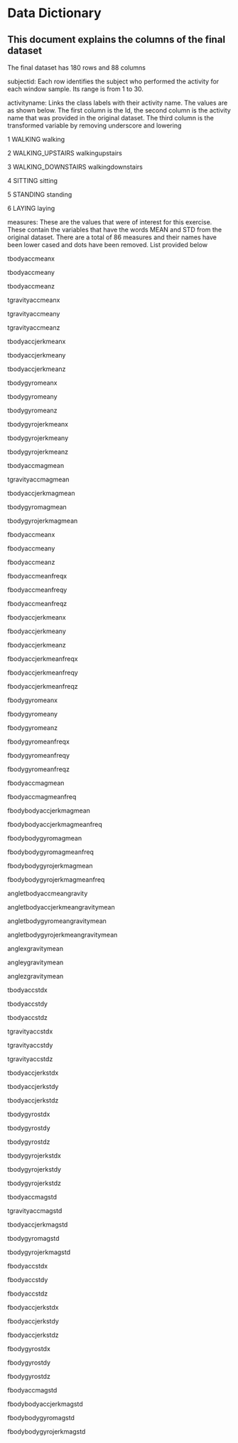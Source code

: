 #                                             Data Dictionary

##    This document explains the columns of the final dataset

The final dataset has 180 rows and 88 columns

subjectid: Each row identifies the subject who performed the activity for each window sample. Its range is from 1 to 30. 

activityname: Links the class labels with their activity name. The values are as shown below. The first column is the Id, the second column is the activity name that was provided in the original dataset. The third column is the transformed variable by removing underscore and lowering

1 WALKING walking

2 WALKING_UPSTAIRS  walkingupstairs

3 WALKING_DOWNSTAIRS  walkingdownstairs

4 SITTING sitting

5 STANDING  standing

6 LAYING  laying

measures: These are the values that were of interest for this exercise. These contain the variables that have the words MEAN and STD from the original dataset. There are a total of 86 measures and their names have been lower cased and dots have been removed. List provided below

tbodyaccmeanx

tbodyaccmeany

tbodyaccmeanz

tgravityaccmeanx

tgravityaccmeany

tgravityaccmeanz

tbodyaccjerkmeanx

tbodyaccjerkmeany

tbodyaccjerkmeanz

tbodygyromeanx

tbodygyromeany

tbodygyromeanz

tbodygyrojerkmeanx

tbodygyrojerkmeany

tbodygyrojerkmeanz

tbodyaccmagmean

tgravityaccmagmean

tbodyaccjerkmagmean

tbodygyromagmean

tbodygyrojerkmagmean

fbodyaccmeanx

fbodyaccmeany

fbodyaccmeanz

fbodyaccmeanfreqx

fbodyaccmeanfreqy

fbodyaccmeanfreqz

fbodyaccjerkmeanx

fbodyaccjerkmeany

fbodyaccjerkmeanz

fbodyaccjerkmeanfreqx

fbodyaccjerkmeanfreqy

fbodyaccjerkmeanfreqz

fbodygyromeanx

fbodygyromeany

fbodygyromeanz

fbodygyromeanfreqx

fbodygyromeanfreqy

fbodygyromeanfreqz

fbodyaccmagmean

fbodyaccmagmeanfreq

fbodybodyaccjerkmagmean

fbodybodyaccjerkmagmeanfreq

fbodybodygyromagmean

fbodybodygyromagmeanfreq

fbodybodygyrojerkmagmean

fbodybodygyrojerkmagmeanfreq

angletbodyaccmeangravity

angletbodyaccjerkmeangravitymean

angletbodygyromeangravitymean

angletbodygyrojerkmeangravitymean

anglexgravitymean

angleygravitymean

anglezgravitymean

tbodyaccstdx

tbodyaccstdy

tbodyaccstdz

tgravityaccstdx

tgravityaccstdy

tgravityaccstdz

tbodyaccjerkstdx

tbodyaccjerkstdy

tbodyaccjerkstdz

tbodygyrostdx

tbodygyrostdy

tbodygyrostdz

tbodygyrojerkstdx

tbodygyrojerkstdy

tbodygyrojerkstdz

tbodyaccmagstd

tgravityaccmagstd

tbodyaccjerkmagstd

tbodygyromagstd

tbodygyrojerkmagstd

fbodyaccstdx

fbodyaccstdy

fbodyaccstdz

fbodyaccjerkstdx

fbodyaccjerkstdy

fbodyaccjerkstdz

fbodygyrostdx

fbodygyrostdy

fbodygyrostdz

fbodyaccmagstd

fbodybodyaccjerkmagstd

fbodybodygyromagstd

fbodybodygyrojerkmagstd

